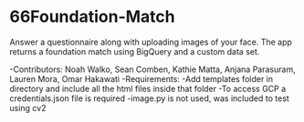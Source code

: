 # 66Foundation-Match
Answer a questionnaire along with uploading images of your face. The app returns a foundation match using BigQuery and a custom data set.

 -Contributors: Noah Walko, Sean Comben, Kathie Matta, Anjana Parasuram, Lauren Mora, Omar Hakawati
 -Requirements:
 -Add templates folder in directory and include all the html files inside that folder
 -To access GCP a credentials.json file is required
 -image.py is not used, was included to test using cv2
